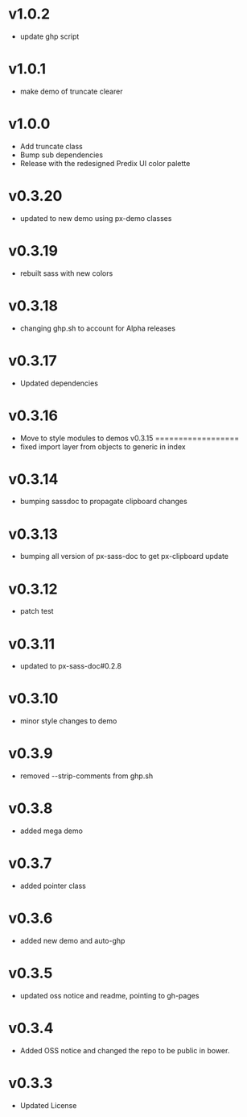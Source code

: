 v1.0.2
==================
* update ghp script

v1.0.1
==================
* make demo of truncate clearer

v1.0.0
==================
* Add truncate class
* Bump sub dependencies
* Release with the redesigned Predix UI color palette

v0.3.20
==================
* updated to new demo using px-demo classes

v0.3.19
==================
* rebuilt sass with new colors

v0.3.18
==================
* changing ghp.sh to account for Alpha releases

v0.3.17
==================
* Updated dependencies

v0.3.16
==================
* Move to style modules to demos
v0.3.15
==================
* fixed import layer from objects to generic in index

v0.3.14
==================
* bumping sassdoc to propagate clipboard changes

v0.3.13
==================
* bumping all version of px-sass-doc to get px-clipboard update

v0.3.12
==================
* patch test

v0.3.11
==============================
* updated to px-sass-doc#0.2.8

v0.3.10
==============================
* minor style changes to demo

v0.3.9
==============================
* removed --strip-comments from ghp.sh

v0.3.8
==============================
* added mega demo

v0.3.7
==============================
* added pointer class

v0.3.6
==============================
* added new demo and auto-ghp

v0.3.5
==============================
* updated oss notice and readme, pointing to gh-pages

v0.3.4
==============================
* Added OSS notice and changed the repo to be public in bower.

v0.3.3
===================
* Updated License
